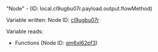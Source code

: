 "Node" - (ID: local.cl9ugbu07r.payload.output.flowMethod)

Variable written:
Node ID: [cl9ugbu07r](../nodes/cl9ugbu07r.md)

Variable reads:
* Functions (Node ID: [gm6xl62pf3](../nodes/gm6xl62pf3.md))
